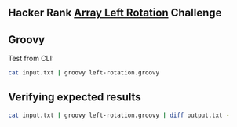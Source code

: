 ## Hacker Rank [Array Left Rotation](https://www.hackerrank.com/challenges/array-left-rotation) Challenge

## Groovy
Test from CLI: 
```bash
cat input.txt | groovy left-rotation.groovy
```

## Verifying expected results

```bash
cat input.txt | groovy left-rotation.groovy | diff output.txt -
```